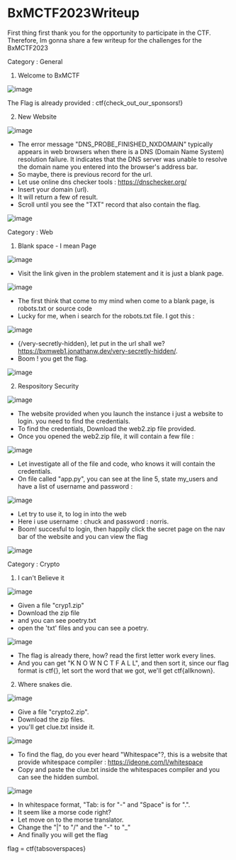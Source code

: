 # BxMCTF2023Writeup
First thing first thank you for the opportunity to participate in the CTF. Therefore, Im gonna share a few writeup for the challenges for the BxMCTF2023


Category : General 

1. Welcome to BxMCTF

![image](https://github.com/zer00neops/BxMCTF2023Writeup/assets/103404282/3ba6b39a-5e81-4362-9f1b-4777806be6ab)

The Flag is already provided : ctf{check_out_our_sponsors!}

2. New Website 

![image](https://github.com/zer00neops/BxMCTF2023Writeup/assets/103404282/14d93541-ddac-4c7b-b991-217a89f18701)

* The error message "DNS_PROBE_FINISHED_NXDOMAIN" typically appears in web browsers when there is a DNS (Domain Name System) resolution failure. It indicates that the DNS server was unable to resolve the domain name you entered into the browser's address bar.
* So maybe, there is previous record for the url. 
* Let use online dns checker tools : https://dnschecker.org/
* Insert your domain (url). 
* It will return a few of result.
* Scroll until you see the "TXT" record  that also contain the flag. 

![image](https://github.com/zer00neops/BxMCTF2023Writeup/assets/103404282/e032a630-315f-4594-be64-e7d1762f686b)


Category : Web 

1. Blank space - I mean Page 

![image](https://github.com/zer00neops/BxMCTF2023Writeup/assets/103404282/1f3791ee-c4f6-4dbb-8d3b-ea4e886ac504)

* Visit the link given in the problem statement and it is just a blank page. 

![image](https://github.com/zer00neops/BxMCTF2023Writeup/assets/103404282/6d43facd-9476-4db6-92d3-6b0f9d4eff17)

* The first think that come to my mind when come to a blank page, is robots.txt or source code 
* Lucky for me, when i search for the robots.txt file. I got this : 

![image](https://github.com/zer00neops/BxMCTF2023Writeup/assets/103404282/e01043fe-7b07-44fe-8012-736969557e77)

* {/very-secretly-hidden}, let put in the url shall we? https://bxmweb1.jonathanw.dev/very-secretly-hidden/. 
* Boom ! you get the flag. 

![image](https://github.com/zer00neops/BxMCTF2023Writeup/assets/103404282/46225df6-25ba-472e-b086-22e1fc48079e)


2. Respository Security 

![image](https://github.com/zer00neops/BxMCTF2023Writeup/assets/103404282/5272771b-60d6-43a2-be59-decefa975a82)

* The website provided when you launch the instance i just a website to login. you need to find the credentials.
* To find the credentials, Download the web2.zip file provided.
* Once you opened the web2.zip file, it will contain a few file : 

![image](https://github.com/zer00neops/BxMCTF2023Writeup/assets/103404282/bcfd174e-f1d0-49e0-ad9d-2e4a6e7e76b8)

* Let investigate all of the file and code, who knows it will contain the credentials.
* On file called "app.py", you can see at the line 5, state my_users and have a list of username and password : 

![image](https://github.com/zer00neops/BxMCTF2023Writeup/assets/103404282/6d969547-697b-44f0-a362-411c286f3bdf)

* Let try to use it, to log in into the web 
* Here i use username : chuck and password : norris. 
* Boom! succesful to login, then happily click the secret page on the nav bar of the website and you can view the flag

![image](https://github.com/zer00neops/BxMCTF2023Writeup/assets/103404282/b48a3735-8728-4905-a932-9e8984ac39fc)

Category : Crypto

1. I can't Believe it

![image](https://github.com/zer00neops/BxMCTF2023Writeup/assets/103404282/1fd491bd-6c64-47d2-865d-2191f4edc398)

* Given a file "cryp1.zip" 
* Download the zip file 
* and you can see poetry.txt
* open the 'txt' files and you can see a poetry.

![image](https://github.com/zer00neops/BxMCTF2023Writeup/assets/103404282/1f25b734-8b0a-4fac-bc88-2a139a0cd857)

* The flag is already there, how? read the first letter work every lines. 
* And you can get "K N O W N C T F A L L", and then sort it, since our flag format is ctf{}, let sort the word that we got, we'll get ctf{allknown}.


2. Where snakes die. 

![image](https://github.com/zer00neops/BxMCTF2023Writeup/assets/103404282/b93989d3-a01c-4b46-be1f-dd097cd946c6)

* Give a file "crypto2.zip".
* Download the zip files.
* you'll get clue.txt inside it.

![image](https://github.com/zer00neops/BxMCTF2023Writeup/assets/103404282/d87916a2-c445-4035-8b9f-c16ce345bdb1)

* To find the flag, do you ever heard "Whitespace"?, this is a website that provide whitespace compiler : https://ideone.com/l/whitespace
* Copy and paste the clue.txt inside the whitespaces compiler and you can see the hidden sumbol. 

![image](https://github.com/zer00neops/BxMCTF2023Writeup/assets/103404282/7b42028c-3941-47a8-aedc-755c68c73dda)

* In whitespace format, "Tab: is for "-" and "Space" is for ".". 
* It seem like a morse code right? 
* Let move on to the morse translator.
* Change the "|" to "/" and the "-" to "_" 
* And finally you will get the flag 

flag = ctf{tabsoverspaces}














